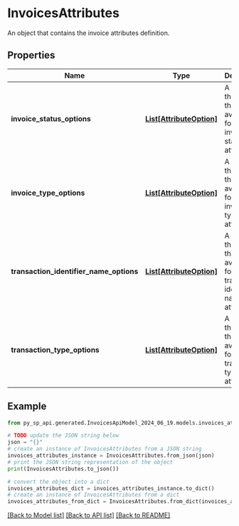# InvoicesAttributes

An object that contains the invoice attributes definition.

## Properties

Name | Type | Description | Notes
------------ | ------------- | ------------- | -------------
**invoice_status_options** | [**List[AttributeOption]**](AttributeOption.md) | A list of all the options that are available for the invoice status attribute. | [optional] 
**invoice_type_options** | [**List[AttributeOption]**](AttributeOption.md) | A list of all the options that are available for the invoice type attribute. | [optional] 
**transaction_identifier_name_options** | [**List[AttributeOption]**](AttributeOption.md) | A list of all the options that are available for the transaction identifier name attribute. | [optional] 
**transaction_type_options** | [**List[AttributeOption]**](AttributeOption.md) | A list of all the options that are available for the transaction type attribute. | [optional] 

## Example

```python
from py_sp_api.generated.InvoicesApiModel_2024_06_19.models.invoices_attributes import InvoicesAttributes

# TODO update the JSON string below
json = "{}"
# create an instance of InvoicesAttributes from a JSON string
invoices_attributes_instance = InvoicesAttributes.from_json(json)
# print the JSON string representation of the object
print(InvoicesAttributes.to_json())

# convert the object into a dict
invoices_attributes_dict = invoices_attributes_instance.to_dict()
# create an instance of InvoicesAttributes from a dict
invoices_attributes_from_dict = InvoicesAttributes.from_dict(invoices_attributes_dict)
```
[[Back to Model list]](../README.md#documentation-for-models) [[Back to API list]](../README.md#documentation-for-api-endpoints) [[Back to README]](../README.md)


